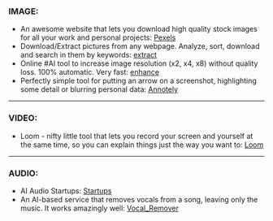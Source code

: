 

### IMAGE:

* An awesome website that lets you download high quality stock images for all your work and personal projects: [Pexels](https://www.pexels.com/)
* Download/Extract pictures from any webpage. Analyze, sort, download and search in them by keywords: [extract](https://extract.pics/)
* Online #AI tool to increase image resolution (x2, x4, x8) without quality loss. 100% automatic. Very fast: [enhance](http://letsenhance.io)
* Perfectly simple tool for putting an arrow on a screenshot, highlighting some detail or blurring personal data: [Annotely](https://szoter.com/launch/)

* * *

### VIDEO:

* Loom - nifty little tool that lets you record your screen and yourself at the same time, so you can explain things just the way you want to: [Loom](https://www.loom.com/screen-recorder)

* * * 

### AUDIO:

* AI Audio Startups: [Startups](https://github.com/csteinmetz1/ai-audio-startups)
* An AI-based service that removes vocals from a song, leaving only the music. It works amazingly well: [Vocal_Remover](https://vocalremover.org)
